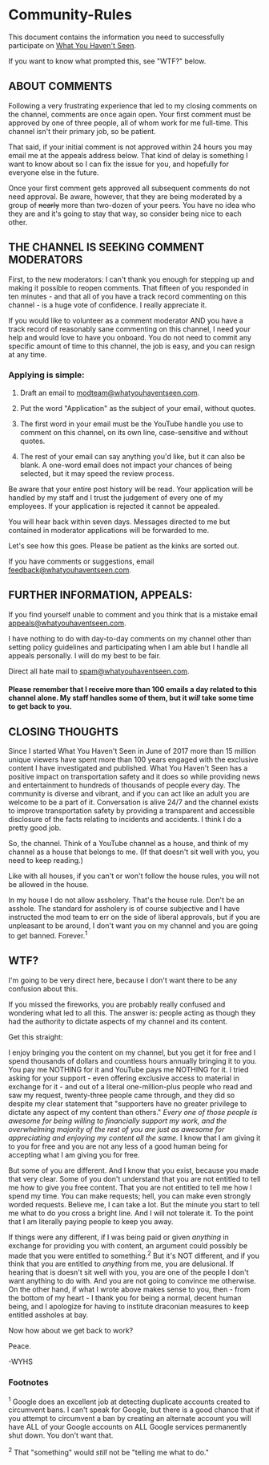 # Community-Rules
This document contains the information you need to successfully participate on [What You Haven't Seen](https://www.youtube.com/c/whatyouhaventseen).

If you want to know what prompted this, see "WTF?" below.

## ABOUT COMMENTS

Following a very frustrating experience that led to my closing comments on the channel, comments are once again open. Your 
first comment must be approved by one of three people, all of whom work for me full-time. This channel isn't their primary 
job, so be patient. 

That said, if your initial comment is not approved within 24 hours you may email me at the appeals address below. That kind of 
delay is something I want to know about so I can fix the issue for you, and hopefully for everyone else in the future.

Once your first comment gets approved all subsequent comments do not need approval. Be aware, however, that they are being 
moderated by a group of ~~nearly~~ more than two-dozen of your peers. You have no idea who they are and it's going to stay 
that way, so consider being nice to each other.

## THE CHANNEL IS SEEKING COMMENT MODERATORS

First, to the new moderators: I can't thank you enough for stepping up and making it possible to reopen comments. That fifteen 
of you responded in ten minutes - and that all of you have a track record commenting on this channel - is a huge vote of 
confidence. I really appreciate it.

If you would like to volunteer as a comment moderator AND you have a track record of reasonably sane commenting on this 
channel, I need your help and would love to have you onboard. You do not need to commit any specific amount of time to this 
channel, the job is easy, and you can resign at any time.

### Applying is simple:

1. Draft an email to modteam@whatyouhaventseen.com.

2. Put the word "Application" as the subject of your email, without quotes.

3. The first word in your email must be the YouTube handle you use to comment on this channel, on its own line, case-sensitive 
and without quotes.

4. The rest of your email can say anything you'd like, but it can also be blank. A one-word email does not impact your chances 
of being selected, but it may speed the review process.

Be aware that your entire post history will be read. Your application will be handled by my staff and I trust the judgement of 
every one of my employees. If your application is rejected it cannot be appealed. 

You will hear back within seven days. Messages directed to me but contained in moderator applications will be forwarded to me.

Let's see how this goes. Please be patient as the kinks are sorted out. 

If you have comments or suggestions, email feedback@whatyouhaventseen.com.

## FURTHER INFORMATION, APPEALS:

If you find yourself unable to comment and you think that is a mistake email appeals@whatyouhaventseen.com. 

I have nothing to do with day-to-day comments on my channel other than setting policy guidelines and participating when I am 
able but I handle all appeals personally. I will do my best to be fair. 

Direct all hate mail to spam@whatyouhaventseen.com.

#### Please remember that I receive more than 100 emails a day related to this channel alone. My staff handles some of them, but it *will* take some time to get back to you.

## CLOSING THOUGHTS

Since I started What You Haven't Seen in June of 2017 more than 15 million unique viewers have spent more than 100 years
engaged with the exclusive content I have investigated and published. What You Haven't Seen has a positive impact on 
transportation safety and it does so while providing news and entertainment to hundreds of thousands of people every day. 
The community is diverse and vibrant, and if you can act like an adult you are welcome to be a part of it. Conversation is 
alive 24/7 and the channel exists to improve transportation safety by providing a transparent and accessible disclosure of the 
facts relating to incidents and accidents. I think I do a pretty good job.

So, the channel. Think of a YouTube channel as a house, and think of my channel as a house that belongs to me. (If that 
doesn't sit well with you, you need to keep reading.)

Like with all houses, if you can't or won't follow the house rules, you will not be allowed in the house. 

In my house I do not allow assholery. That's the house rule. Don't be an asshole. The standard for assholery is 
of course subjective and I have instructed the mod team to err on the side of liberal approvals, but if you are unpleasant to 
be around, I don't want you on my channel and you are going to get banned. Forever.<sup>1</sup>

## WTF?

I'm going to be very direct here, because I don't want there to be any confusion about this.

If you missed the fireworks, you are probably really confused and wondering what led to all this. The answer is: people acting 
as though they had the authority to dictate aspects of my channel and its content.

Get this straight:

I enjoy bringing you the content on my channel, but you get it for free and I spend thousands of dollars and countless hours 
annually bringing it to you. You pay me NOTHING for it and YouTube pays me NOTHING for it. I tried asking for your support - 
even offering exclusive access to material in exchange for it - and out of a literal one-million-plus people who read and saw 
my request, twenty-three people came through, and they did so despite my clear statement that "supporters have no greater 
privilege to dictate any aspect of my content than others." *Every one of those people is awesome for being willing to 
financially support my work, and the overwhelming majority of the rest of you are just as awesome for appreciating and 
enjoying my content all the same.* I know that I am giving it to you for free and you are not any less of a good human being 
for accepting what I am giving you for free.

But some of you are different. And I know that you exist, because you made that very clear. Some of you don't understand 
that you are not entitled to tell me how to give you free content. That you are not entitled to tell me how I spend my time. 
You can make requests; hell, you can make even strongly worded requests. Believe me, I can take a lot. But the minute you 
start to tell me what to do you cross a bright line. And I will not tolerate it. To the point that I am literally paying 
people to keep you away.

If things were any different, if I was being paid or given *anything* in exchange for providing you with content, an argument 
could possibly be made that you were entitled to something.<sup>2</sup> But it's NOT different, and if you think that you are 
entitled to *anything* from me, you are delusional. If hearing that is doesn't sit well with you, you are one of the people I 
don't want anything to do with. And you are not going to convince me otherwise. On the other hand, if what I wrote above makes 
sense to you, then - from the bottom of my heart - I thank you for being a normal, decent human being, and I apologize for 
having to institute draconian measures to keep entitled assholes at bay.

Now how about we get back to work?

Peace.

-WYHS

### Footnotes

<sup>1</sup> Google does an excellent job at detecting duplicate accounts created to circumvent bans. I can't speak for 
Google, but there is a good chance that if you attempt to circumvent a ban by creating an alternate account you will have ALL 
of your Google accounts on ALL Google services permanently shut down. You don't want that.

<sup>2</sup> That "something" would *still* not be "telling me what to do."
